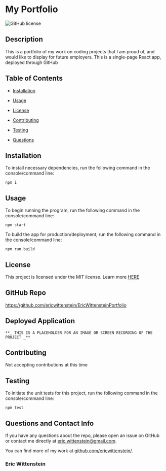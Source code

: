 # My Portfolio
![GitHub license](https://img.shields.io/badge/license-MIT-blue.svg)

## Description

This is a portfolio of my work on coding projects that I am proud of, and would like to display for future employers. This is a single-page React app, deployed through GitHub

## Table of Contents 

* [Installation](#installation)

* [Usage](#usage)

* [License](#license)

* [Contributing](#contributing)

* [Testing](#testing)

* [Questions](#questions)

## Installation

To install necessary dependencies, run the following command in the console/command line:

```
npm i
```

## Usage

To begin running the program, run the following command in the console/command line: 

```
npm start
```

To build the app for production/deployment, run the following command in the console/command line:

```
npm run build
```

## License

This project is licensed under the MIT license. Learn more [HERE](LICENSE)

## GitHub Repo

https://github.com/ericwittenstein/EricWittensteinPortfolio

## Deployed Application

    **_ THIS IS A PLACEHOLDER FOR AN IMAGE OR SCREEN RECORDING OF THE PROJECT _**

## Contributing

Not accepting contributions at this time

## Testing

To initiate the unit tests for this project, run the following command in the console/command line: 

```
npm test
```

## Questions and Contact Info

If you have any questions about the repo, please open an issue on GitHub or contact me directly at [eric.wittenstein@gmail.com](mailto:eric.wittenstein@gmail.com).

You can find more of my work at [github.com/ericwittenstein/](https://github.com/ericwittenstein/).

<!-- EHW SIGNET
---------
    |
  -----
    |
---------
 -->

### Eric Wittenstein
